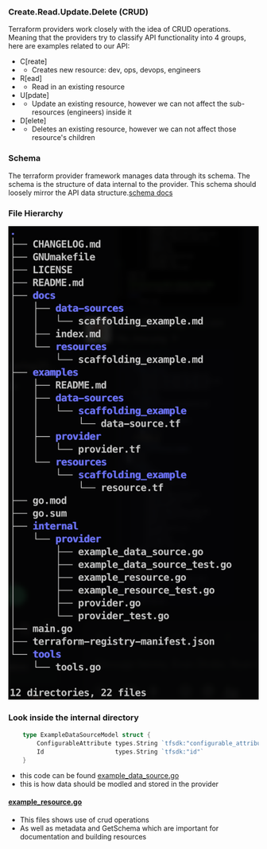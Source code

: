 
### Create.Read.Update.Delete (CRUD)
Terraform providers work closely with the idea of CRUD operations. Meaning that the providers
try to classify API functionality into 4 groups, here are examples related to our API:
- C[reate]
- - Creates new resource: dev, ops, devops, engineers
- R[ead]
- - Read in an existing resource
- U[pdate]
- - Update an existing resource, however we can not affect the sub-resources (engineers) inside it
- D[elete]
- - Deletes an existing resource, however we can not affect those resource's children

### Schema
The terraform provider framework manages data through its schema. The schema is the structure of data
internal to the provider. This schema should loosely mirror the API data structure.[schema docs](https://developer.hashicorp.com/terraform/plugin/sdkv2/schemas)

### File Hierarchy
![boiler plate file tree](file_tree.png)
### Look inside the internal directory
``` Go
    type ExampleDataSourceModel struct {
        ConfigurableAttribute types.String `tfsdk:"configurable_attribute"`
        Id                    types.String `tfsdk:"id"`
    }
```
- this code can be found [example_data_source.go](https://github.com/hashicorp/terraform-provider-scaffolding-framework/blob/95358ccbb8c897150c9cbe973c237448bdefcd4f/internal/provider/example_data_source.go)
- this is how data should be modled and stored in the provider
#### [example_resource.go](https://github.com/hashicorp/terraform-provider-scaffolding-framework/blob/95358ccbb8c897150c9cbe973c237448bdefcd4f/internal/provider/example_resource.go)
- This files shows use of crud operations
- As well as metadata and GetSchema which are important for documentation and building resources
